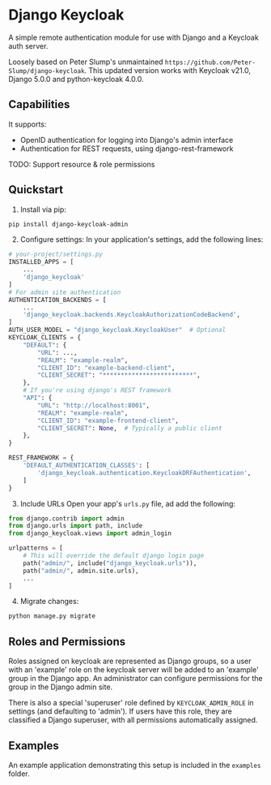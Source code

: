 # Django Keycloak

A simple remote authentication module for use with Django and a Keycloak auth server.

Loosely based on Peter Slump's unmaintained `https://github.com/Peter-Slump/django-keycloak`. This updated version works with Keycloak v21.0, Django 5.0.0 and python-keycloak 4.0.0.

## Capabilities

It supports:

- OpenID authentication for logging into Django's admin interface
- Authentication for REST requests, using django-rest-framework

TODO: Support resource & role permissions

## Quickstart

1. Install via pip:
```bash
pip install django-keycloak-admin
```
2. Configure settings:
In your application's settings, add the following lines:
```python
# your-project/settings.py
INSTALLED_APPS = [
    ...
    'django_keycloak'
]
# For admin site authentication
AUTHENTICATION_BACKENDS = [
    ...
    'django_keycloak.backends.KeycloakAuthorizationCodeBackend',
]
AUTH_USER_MODEL = "django_keycloak.KeycloakUser"  # Optional
KEYCLOAK_CLIENTS = {
    "DEFAULT": {
        "URL": ...,
        "REALM": "example-realm",
        "CLIENT_ID": "example-backend-client",
        "CLIENT_SECRET": "*************************",
    },
    # If you're using django's REST framework
    "API": {
        "URL": "http://localhost:8001",
        "REALM": "example-realm",
        "CLIENT_ID": "example-frontend-client",
        "CLIENT_SECRET": None,  # Typically a public client
    },
}

REST_FRAMEWORK = {
    'DEFAULT_AUTHENTICATION_CLASSES': [
        'django_keycloak.authentication.KeycloakDRFAuthentication',
    ]
}
```
3. Include URLs
Open your app's `urls.py` file, ad add the following:
```python
from django.contrib import admin
from django.urls import path, include
from django_keycloak.views import admin_login

urlpatterns = [
    # This will override the default django login page
    path("admin/", include("django_keycloak.urls")),
    path("admin/", admin.site.urls),
    ...
]
```
4. Migrate changes:
```bash
python manage.py migrate
```

## Roles and Permissions

Roles assigned on keycloak are represented as Django groups, so a user with an 'example' role on the keycloak server will be added to an 'example' group in the Django app. An administrator can configure permissions for the group in the Django admin site.

There is also a special 'superuser' role defined by `KEYCLOAK_ADMIN_ROLE` in settings (and defaulting to 'admin'). If users have this role, they are classified a Django superuser, with all permissions automatically assigned.

## Examples

An example application demonstrating this setup is included in the `examples` folder.
